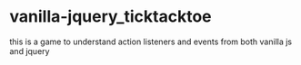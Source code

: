 # vanilla-jquery_ticktacktoe
this is a game to understand action listeners and events from both vanilla js and jquery
